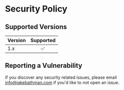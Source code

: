 # Security Policy

## Supported Versions


| Version | Supported          |
| ------- | :------------------: |
| 1.x   | :white_check_mark: |

## Reporting a Vulnerability

If you discover any security related issues, please email info@jakebathman.com if you'd like to not open an issue.
